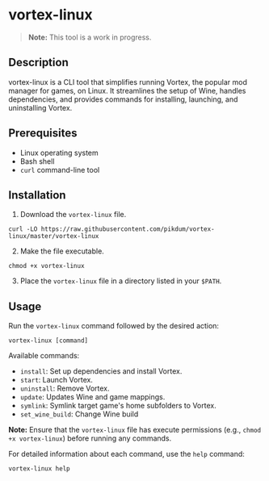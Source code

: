 # vortex-linux

> **Note:** This tool is a work in progress.

## Description

vortex-linux is a CLI tool that simplifies running Vortex, the popular mod manager for games, on Linux. It streamlines the setup of Wine, handles dependencies, and provides commands for installing, launching, and uninstalling Vortex.

## Prerequisites

- Linux operating system
- Bash shell
- `curl` command-line tool

## Installation

1. Download the `vortex-linux` file.

```shell
curl -LO https://raw.githubusercontent.com/pikdum/vortex-linux/master/vortex-linux
```

2. Make the file executable.

```shell
chmod +x vortex-linux
```

3. Place the `vortex-linux` file in a directory listed in your `$PATH`.

## Usage

Run the `vortex-linux` command followed by the desired action:

```shell
vortex-linux [command]
```

Available commands:

- `install`: Set up dependencies and install Vortex.
- `start`: Launch Vortex.
- `uninstall`: Remove Vortex.
- `update`: Updates Wine and game mappings.
- `symlink`: Symlink target game's home subfolders to Vortex.
- `set_wine_build`: Change Wine build

**Note:** Ensure that the `vortex-linux` file has execute permissions (e.g., `chmod +x vortex-linux`) before running any commands.

For detailed information about each command, use the `help` command:

```shell
vortex-linux help
```
